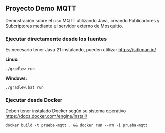 ## Proyecto Demo MQTT

Demostración sobre el uso MQTT utilizando Java, 
creando Publicadores y Subcriptores mediante el servidor externo de
Mosquitto.

### Ejecutar directamente desde los fuentes

Es necesario tener Java 21 instalando, pueden utilizar https://sdkman.io/

**Linux:**
```
./gradlew run
```

**Windows:**
```
./gradlew.bat run
```

### Ejecutar desde Docker

Deben tener instalado Docker según su sistema operativo https://docs.docker.com/engine/install/

```
docker build -t prueba-mqtt . && docker run --rm -i prueba-mqtt
```
